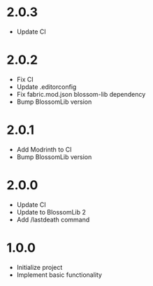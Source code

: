 # 2.0.3

* Update CI

# 2.0.2

* Fix CI
* Update .editorconfig
* Fix fabric.mod.json blossom-lib dependency
* Bump BlossomLib version

# 2.0.1

* Add Modrinth to CI
* Bump BlossomLib version

# 2.0.0

* Update CI
* Update to BlossomLib 2
* Add /lastdeath command

# 1.0.0

* Initialize project
* Implement basic functionality

